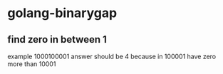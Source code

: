 # golang-binarygap

## find zero in between 1

example 1000100001 answer should be 4 because in 100001 have zero more than 10001